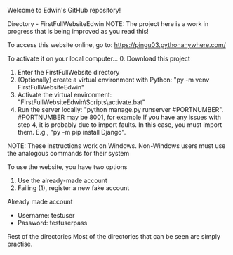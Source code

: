 Welcome to Edwin's GitHub repository!

Directory - FirstFullWebsiteEdwin
NOTE: The project here is a work in progress that is being improved as you read this!

To access this website online, go to: https://pingu03.pythonanywhere.com/

To activate it on your local computer...
0. Download this project
1. Enter the FirstFullWebsite directory
2. (Optionally) create a virtual environment with Python: "py -m venv FirstFullWebsiteEdwin"
3. Activate the virtual environment: "FirstFullWebsiteEdwin\Scripts\activate.bat"
4. Run the server locally: "python manage.py runserver #PORTNUMBER". #PORTNUMBER may be 8001, for
example
If you have any issues with step 4, it is probably due to import faults. In this case, you must
import them. E.g., "py -m pip install Django".

NOTE: These instructions work on Windows. Non-Windows users must use the analogous commands 
for their system

To use the website, you have two options
1. Use the already-made account
2. Failing (1), register a new fake account

Already made account
- Username: testuser
- Password: testuserpass



Rest of the directories
Most of the directories that can be seen are simply practise. 
